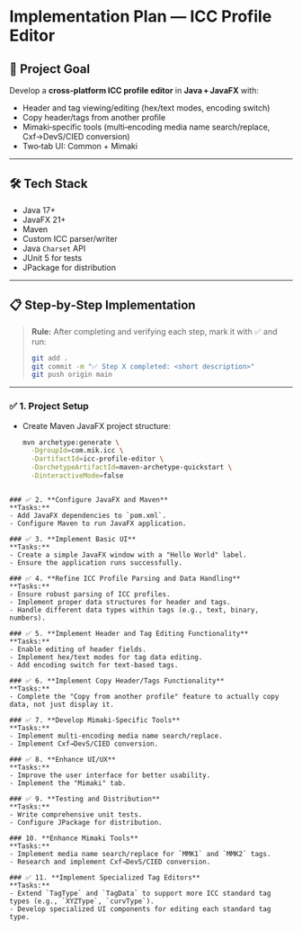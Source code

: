 # Implementation Plan — ICC Profile Editor

## 🎯 Project Goal
Develop a **cross‑platform ICC profile editor** in **Java + JavaFX** with:
- Header and tag viewing/editing (hex/text modes, encoding switch)
- Copy header/tags from another profile
- Mimaki‑specific tools (multi‑encoding media name search/replace, Cxf→DevS/CIED conversion)
- Two‑tab UI: Common + Mimaki

---

## 🛠 Tech Stack
- Java 17+
- JavaFX 21+
- Maven
- Custom ICC parser/writer
- Java `Charset` API
- JUnit 5 for tests
- JPackage for distribution

---

## 📋 Step‑by‑Step Implementation

> **Rule:** After completing and verifying each step, mark it with ✅ and run:
> ```bash
> git add .
> git commit -m "✅ Step X completed: <short description>"
> git push origin main
> ```

---

### ✅ 1. **Project Setup**
- Create Maven JavaFX project structure:
  ```bash
  mvn archetype:generate \
    -DgroupId=com.mik.icc \
    -DartifactId=icc-profile-editor \
    -DarchetypeArtifactId=maven-archetype-quickstart \
    -DinteractiveMode=false
```

### ✅ 2. **Configure JavaFX and Maven**
**Tasks:**
- Add JavaFX dependencies to `pom.xml`.
- Configure Maven to run JavaFX application.

### ✅ 3. **Implement Basic UI**
**Tasks:**
- Create a simple JavaFX window with a "Hello World" label.
- Ensure the application runs successfully.

### ✅ 4. **Refine ICC Profile Parsing and Data Handling**
**Tasks:**
- Ensure robust parsing of ICC profiles.
- Implement proper data structures for header and tags.
- Handle different data types within tags (e.g., text, binary, numbers).

### ✅ 5. **Implement Header and Tag Editing Functionality**
**Tasks:**
- Enable editing of header fields.
- Implement hex/text modes for tag data editing.
- Add encoding switch for text-based tags.

### ✅ 6. **Implement Copy Header/Tags Functionality**
**Tasks:**
- Complete the "Copy from another profile" feature to actually copy data, not just display it.

### ✅ 7. **Develop Mimaki-Specific Tools**
**Tasks:**
- Implement multi-encoding media name search/replace.
- Implement Cxf→DevS/CIED conversion.

### ✅ 8. **Enhance UI/UX**
**Tasks:**
- Improve the user interface for better usability.
- Implement the "Mimaki" tab.

### ✅ 9. **Testing and Distribution**
**Tasks:**
- Write comprehensive unit tests.
- Configure JPackage for distribution.

### 10. **Enhance Mimaki Tools**
**Tasks:**
- Implement media name search/replace for `MMK1` and `MMK2` tags.
- Research and implement Cxf→DevS/CIED conversion.

### ✅ 11. **Implement Specialized Tag Editors**
**Tasks:**
- Extend `TagType` and `TagData` to support more ICC standard tag types (e.g., `XYZType`, `curvType`).
- Develop specialized UI components for editing each standard tag type.